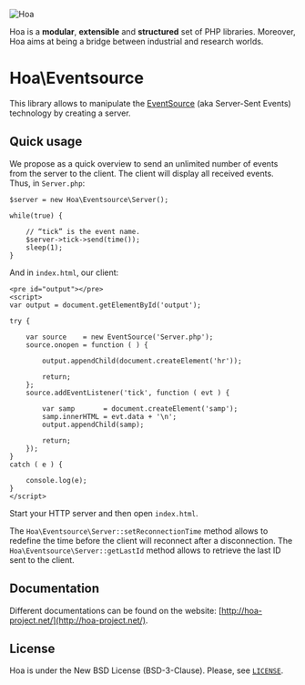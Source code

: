 ![Hoa](http://static.hoa-project.net/Image/Hoa_small.png)

Hoa is a **modular**, **extensible** and **structured** set of PHP libraries.
Moreover, Hoa aims at being a bridge between industrial and research worlds.

# Hoa\Eventsource

This library allows to manipulate the
[EventSource](http://w3.org/TR/eventsource/) (aka Server-Sent Events) technology
by creating a server.

## Quick usage

We propose as a quick overview to send an unlimited number of events from the
server to the client. The client will display all received events. Thus, in
`Server.php`:

    $server = new Hoa\Eventsource\Server();

    while(true) {

        // “tick” is the event name.
        $server->tick->send(time());
        sleep(1);
    }

And in `index.html`, our client:

    <pre id="output"></pre>
    <script>
    var output = document.getElementById('output');

    try {

        var source    = new EventSource('Server.php');
        source.onopen = function ( ) {

            output.appendChild(document.createElement('hr'));

            return;
        };
        source.addEventListener('tick', function ( evt ) {

            var samp       = document.createElement('samp');
            samp.innerHTML = evt.data + '\n';
            output.appendChild(samp);

            return;
        });
    }
    catch ( e ) {

        console.log(e);
    }
    </script>

Start your HTTP server and then open `index.html`.

The `Hoa\Eventsource\Server::setReconnectionTime` method allows to redefine the
time before the client will reconnect after a disconnection. The
`Hoa\Eventsource\Server::getLastId` method allows to retrieve the last ID sent
to the client.

## Documentation

Different documentations can be found on the website:
[http://hoa-project.net/](http://hoa-project.net/).

## License

Hoa is under the New BSD License (BSD-3-Clause). Please, see
[`LICENSE`](http://hoa-project.net/LICENSE).
